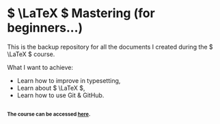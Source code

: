 # $ \LaTeX $ Mastering (for beginners...)

This is the backup repository for all the documents I created during the $ \LaTeX $ course.

What I want to achieve:
- Learn how to improve in typesetting,
- Learn about $ \LaTeX $,
- Learn how to use Git & GitHub.

##
#### <sup>The course can be accessed [here](https://www.udemy.com/course/mastering-latex/).</sup>
